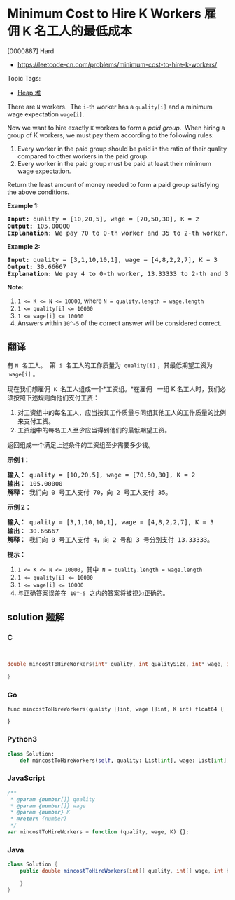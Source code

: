 # Minimum Cost to Hire K Workers 雇佣 K 名工人的最低成本

[0000887] Hard

- https://leetcode-cn.com/problems/minimum-cost-to-hire-k-workers/

Topic Tags:

- [Heap 堆](https://leetcode-cn.com/tag/heap/)

There are `N` workers.  The `i`\-th worker has a `quality[i]` and a minimum wage expectation `wage[i]`.

Now we want to hire exactly `K` workers to form a _paid group_.  When hiring a group of K workers, we must pay them according to the following rules:

1.  Every worker in the paid group should be paid in the ratio of their quality compared to other workers in the paid group.
2.  Every worker in the paid group must be paid at least their minimum wage expectation.

Return the least amount of money needed to form a paid group satisfying the above conditions.

**Example 1:**

<pre><strong>Input: </strong>quality = <span id="example-input-1-1">[10,20,5]</span>, wage = <span id="example-input-1-2">[70,50,30]</span>, K = <span id="example-input-1-3">2</span>
<strong>Output: </strong><span id="example-output-1">105.00000
<strong>Explanation</strong>: </span><span>We pay 70 to 0-th worker and 35 to 2-th worker.</span>
</pre>

**Example 2:**

<pre><strong>Input: </strong>quality = <span id="example-input-2-1">[3,1,10,10,1]</span>, wage = <span id="example-input-2-2">[4,8,2,2,7]</span>, K = <span id="example-input-2-3">3</span>
<strong>Output: </strong><span id="example-output-2">30.66667
<strong>Explanation</strong>: </span><span>We pay 4 to 0-th worker, 13.33333 to 2-th and 3-th workers seperately.</span> 
</pre>

**Note:**

1.  `1 <= K <= N <= 10000`, where `N = quality.length = wage.length`
2.  `1 <= quality[i] <= 10000`
3.  `1 <= wage[i] <= 10000`
4.  Answers within `10^-5` of the correct answer will be considered correct.

## 翻译

有 `N`  名工人。  第  `i`  名工人的工作质量为  `quality[i]` ，其最低期望工资为  `wage[i]` 。

现在我们想雇佣  `K`  名工人组成一个*工资组。*在雇佣   一组 K 名工人时，我们必须按照下述规则向他们支付工资：

1.  对工资组中的每名工人，应当按其工作质量与同组其他工人的工作质量的比例来支付工资。
2.  工资组中的每名工人至少应当得到他们的最低期望工资。

返回组成一个满足上述条件的工资组至少需要多少钱。

**示例 1：**

<pre><strong>输入： </strong>quality = [10,20,5], wage = [70,50,30], K = 2
<strong>输出： </strong>105.00000
<strong>解释：</strong> 我们向 0 号工人支付 70，向 2 号工人支付 35。</pre>

**示例 2：**

<pre><strong>输入： </strong>quality = [3,1,10,10,1], wage = [4,8,2,2,7], K = 3
<strong>输出： </strong>30.66667
<strong>解释： </strong>我们向 0 号工人支付 4，向 2 号和 3 号分别支付 13.33333。</pre>

**提示：**

1.  `1 <= K <= N <= 10000`，其中  `N = quality.length = wage.length`
2.  `1 <= quality[i] <= 10000`
3.  `1 <= wage[i] <= 10000`
4.  与正确答案误差在  `10^-5`  之内的答案将被视为正确的。

## solution 题解

### C

```c


double mincostToHireWorkers(int* quality, int qualitySize, int* wage, int wageSize, int K){

}


```

### Go

```golang
func mincostToHireWorkers(quality []int, wage []int, K int) float64 {

}
```

### Python3

```python
class Solution:
    def mincostToHireWorkers(self, quality: List[int], wage: List[int], K: int) -> float:

```

### JavaScript

```javascript
/**
 * @param {number[]} quality
 * @param {number[]} wage
 * @param {number} K
 * @return {number}
 */
var mincostToHireWorkers = function (quality, wage, K) {};
```

### Java

```java
class Solution {
    public double mincostToHireWorkers(int[] quality, int[] wage, int K) {

    }
}
```
